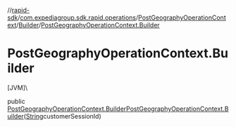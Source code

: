 //[rapid-sdk](../../../../index.md)/[com.expediagroup.sdk.rapid.operations](../../index.md)/[PostGeographyOperationContext](../index.md)/[Builder](index.md)/[PostGeographyOperationContext.Builder](-post-geography-operation-context.-builder.md)

# PostGeographyOperationContext.Builder

[JVM]\

public [PostGeographyOperationContext.Builder](index.md)[PostGeographyOperationContext.Builder](-post-geography-operation-context.-builder.md)([String](https://docs.oracle.com/javase/8/docs/api/java/lang/String.html)customerSessionId)
